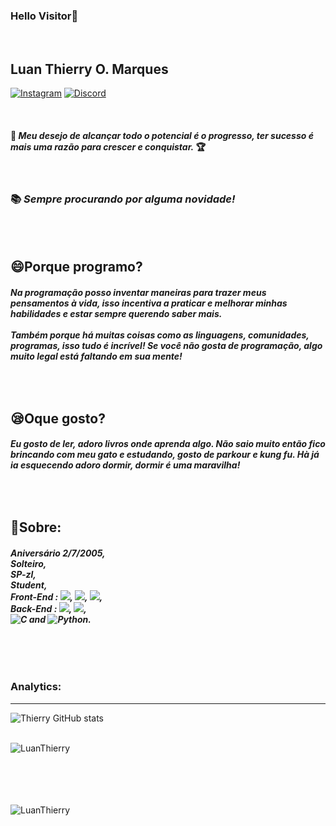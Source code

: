### Hello Visitor:ghost:
<br>

## Luan Thierry O. Marques
<a href="https://www.instagram.com/invites/contact/?i=9z0acq63dgbv&amp;utm_content=fp0um4j">![Instagram](https://img.shields.io/badge/-Instagram-FF34B3?style=social-square&labelColor=FF3E96&logo=Instagram&amp;logoColor=white&amp;link=https://www.instagram.com/invites/contact/?i=9z0acq63dgbv&amp;utm_content=fp0um4j)</a> 
<a href="https://discord.gg/bXsyauGnmN">![Discord](https://img.shields.io/badge/-Discord-gray?style=social-square&labelColor=black&logo=discord&logoColor=white&link=https://discord.gg/bXsyauGnmN)</a> 

<br>

#### :rose:  __*Meu desejo de alcançar todo o potencial é o progresso, ter sucesso é mais uma razão para crescer e conquistar.*__ :trophy:

<br>

### :books: ***Sempre procurando por alguma novidade!***

<br>
<br>

## :smile:Porque programo?
###### ***Na programação posso inventar maneiras para trazer meus pensamentos à vida, isso incentiva a praticar e melhorar minhas habilidades e estar sempre querendo saber mais. <br> <br> Também porque há muitas coisas como as linguagens, comunidades, programas, isso tudo é incrível! Se você não gosta de programação, algo muito legal está faltando em sua mente!***

<br>

## :sleepy:Oque gosto?
###### ***Eu gosto de ler, adoro livros onde aprenda algo. Não saio muito então fico brincando com meu gato e estudando, gosto de parkour e kung fu. Hà já ia esquecendo adoro dormir, dormir é uma maravilha!***

<br>

## :panda_face:Sobre:
###### ***Aniversário 2/7/2005, <br>Solteiro, <br>SP-zl, <br>Student, <br>Front-End : ![](https://img.shields.io/badge/--FA8072?style=for-the-badge-square&logo=html5&logoColor=FF4500), ![](https://img.shields.io/badge/--63B8FF?style=for-the-badge-square&logo=css3&logoColor=1C86EE), ![](https://img.shields.io/badge/--purple?style=for-the-badge-square&logo=bootstrap&logoColor=8A2BE2), <br>Back-End : ![](https://img.shields.io/badge/--yellow?style=for-the-badge-square&logo=javascript), ![](https://img.shields.io/badge/--9FB6CD?style=for-the-badge-square&logo=PHP&logoColor=9FB6CD), <br>![C](https://img.shields.io/badge/--gray?style=for-the-badge-square&logo=c) and ![Python](https://img.shields.io/badge/--blue?style=for-the-badge-square&logo=python&logoColor=FFFF00).***

<br>
<br>

### Analytics:

<hr>

![Thierry GitHub stats](https://github-readme-stats.vercel.app/api?username=LuanThierry&show_icons=true&theme=blueberry)

<br>

<img align="left" src="https://github-readme-stats.vercel.app/api/top-langs/?username=LuanThierry&layout=compact&theme=material-palenight" alt="LuanThierry" />

<br>
<br>
<br>
<br>
<br>

<p align="left"> <img src="https://komarev.com/ghpvc/?username=LuanThierry" alt="LuanThierry" /> </p>

<!--
**LuanThierry/LuanThierry** is a ✨ _special_ ✨ repository because its `README.md` (this file) appears on your GitHub profile.

Here are some ideas to get you started:

- 🔭 I’m currently working on ...
- 🌱 I’m currently learning ...
- 👯 I’m looking to collaborate on ...
- 🤔 I’m looking for help with ...
- 💬 Ask me about ...
- 📫 How to reach me: ...
- 😄 Pronouns: ...
- ⚡ Fun fact -->
